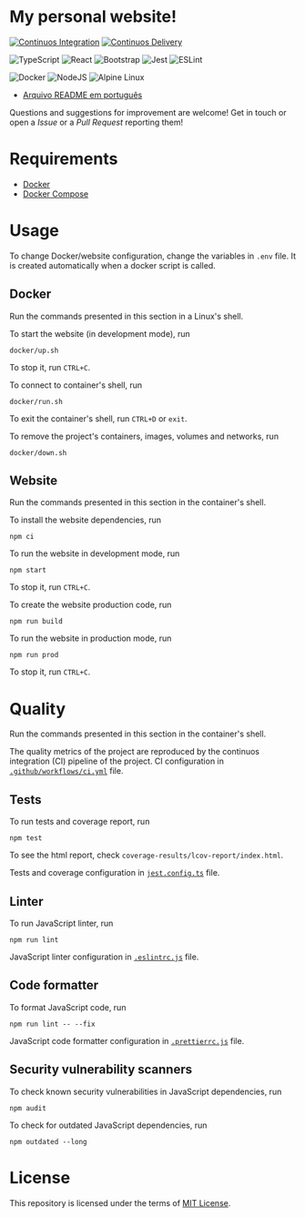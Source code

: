 # My personal website!

[![Continuos Integration](https://github.com/mateusoliveira43/mateusoliveira43.github.io/actions/workflows/ci.yml/badge.svg)](https://github.com/mateusoliveira43/mateusoliveira43.github.io/actions)
[![Continuos Delivery](https://github.com/mateusoliveira43/mateusoliveira43.github.io/actions/workflows/cd.yml/badge.svg)](https://github.com/mateusoliveira43/mateusoliveira43.github.io/actions)

![TypeScript](https://img.shields.io/badge/typescript-%23007ACC.svg?style=for-the-badge&logo=typescript&logoColor=white)
![React](https://img.shields.io/badge/react-%2320232a.svg?style=for-the-badge&logo=react&logoColor=%2361DAFB)
![Bootstrap](https://img.shields.io/badge/bootstrap-%23563D7C.svg?style=for-the-badge&logo=bootstrap&logoColor=white)
![Jest](https://img.shields.io/badge/-jest-%23C21325?style=for-the-badge&logo=jest&logoColor=white)
![ESLint](https://img.shields.io/badge/ESLint-4B3263?style=for-the-badge&logo=eslint&logoColor=white)

![Docker](https://img.shields.io/badge/docker-%230db7ed.svg?style=for-the-badge&logo=docker&logoColor=white)
![NodeJS](https://img.shields.io/badge/node.js-6DA55F?style=for-the-badge&logo=node.js&logoColor=white)
![Alpine Linux](https://img.shields.io/badge/Alpine_Linux-%230D597F.svg?style=for-the-badge&logo=alpine-linux&logoColor=white)

- [Arquivo README em português](docs/README_PT.md)

Questions and suggestions for improvement are welcome! Get in touch or open a *Issue* or a *Pull Request* reporting them!

# Requirements

- [Docker](https://docs.docker.com/get-docker/)
- [Docker Compose](https://docs.docker.com/compose/install/)

# Usage

To change Docker/website configuration, change the variables in `.env` file. It is created automatically when a docker script is called.

## Docker

Run the commands presented in this section in a Linux's shell.

To start the website (in development mode), run
```
docker/up.sh
```
To stop it, run `CTRL+C`.

To connect to container's shell, run
```
docker/run.sh
```
To exit the container's shell, run `CTRL+D` or `exit`.

To remove the project's containers, images, volumes and networks, run
```
docker/down.sh
```

## Website

Run the commands presented in this section in the container's shell.

To install the website dependencies, run
```
npm ci
```

To run the website in development mode, run
```
npm start
```
To stop it, run `CTRL+C`.

To create the website production code, run
```
npm run build
```

To run the website in production mode, run
```
npm run prod
```
To stop it, run `CTRL+C`.


# Quality

Run the commands presented in this section in the container's shell.

The quality metrics of the project are reproduced by the continuos integration (CI) pipeline of the project. CI configuration in [`.github/workflows/ci.yml`](.github/workflows/ci.yml) file.

## Tests

To run tests and coverage report, run
```
npm test
```

To see the html report, check `coverage-results/lcov-report/index.html`.

Tests and coverage configuration in [`jest.config.ts`](jest.config.ts) file.

## Linter

To run JavaScript linter, run
```
npm run lint
```

JavaScript linter configuration in [`.eslintrc.js`](.eslintrc.js) file.

## Code formatter

To format JavaScript code, run
```
npm run lint -- --fix
```

JavaScript code formatter configuration in [`.prettierrc.js`](.prettierrc.js) file.

## Security vulnerability scanners

To check known security vulnerabilities in JavaScript dependencies, run
```
npm audit
```

To check for outdated JavaScript dependencies, run
```
npm outdated --long
```

# License

This repository is licensed under the terms of [MIT License](LICENSE).
